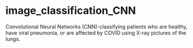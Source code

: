 # image_classification_CNN
Convolutional Neural Networks (CNN)-classifying patients who are healthy, have viral pneumonia, or are affected by COVID using X-ray pictures of the lungs.
